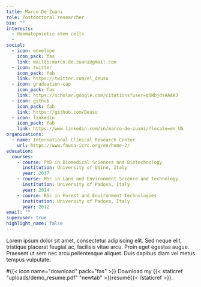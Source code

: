 ```yaml
---
title: Marco De Zuani
role: Postdoctoral researcher
bio: ""
interests:
  - Haematopoietic stem cells
  -
social:
  - icon: envelope
    icon_pack: fas
    link: mailto:marco.de.zuani@gmail.com
  - icon: twitter
    icon_pack: fab
    link: https://twitter.com/el_deusu
  - icon: graduation-cap
    icon_pack: fas
    link: https://scholar.google.com/citations?user=qONbjdsAAAAJ
  - icon: github
    icon_pack: fab
    link: https://github.com/Deusu
  - icon: linkedin
    icon_pack: fab
    link: https://www.linkedin.com/in/marco-de-zuani/?locale=en_US
organizations:
  - name: International Clinical Research Center
    url: https://www.fnusa-icrc.org/en/home-2/
education:
  courses:
    - course: PhD in Biomedical Sciences and Biotechnology
      institution: University of Udine, Italy
      year: 2017
    - course: MSc in Land and Environment Science and Technology
      institution: University of Padova, Italy
      year: 2014
    - course: BSc in Forest and Environment Technologies
      institution: University of Padova, Italy
      year: 2012
email: ""
superuser: true
highlight_name: false
---
```


Lorem ipsum dolor sit amet, consectetur adipiscing elit. Sed neque elit, tristique placerat feugiat ac, facilisis vitae arcu. Proin eget egestas augue. Praesent ut sem nec arcu pellentesque aliquet. Duis dapibus diam vel metus tempus vulputate.

#{{< icon name="download" pack="fas" >}} Download my {{< staticref "uploads/demo_resume.pdf" "newtab" >}}resumé{{< /staticref >}}.
